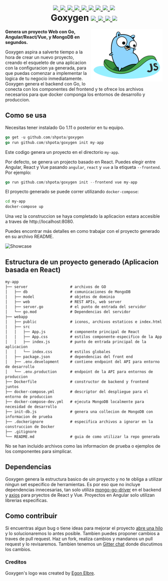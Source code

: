 <h1 align="center">
    <a href="https://github.com/Shpota/goxygen/tree/master/.github/README.md">
        <img height="20px" src="https://cdnjs.cloudflare.com/ajax/libs/flag-icon-css/3.4.6/flags/4x3/gb.svg">
    </a>
    <a href="https://github.com/Shpota/goxygen/tree/master/.github/README_zh.md">
        <img height="20px" src="https://cdnjs.cloudflare.com/ajax/libs/flag-icon-css/3.4.6/flags/4x3/cn.svg">
    </a>
    <a href="https://github.com/Shpota/goxygen/tree/master/.github/README_ua.md">
        <img height="20px" src="https://cdnjs.cloudflare.com/ajax/libs/flag-icon-css/3.4.6/flags/4x3/ua.svg">
    </a>
    <a href="https://github.com/Shpota/goxygen/tree/master/.github/README_ru.md">
        <img height="20px" src="https://cdnjs.cloudflare.com/ajax/libs/flag-icon-css/3.4.6/flags/4x3/ru.svg">
    </a>
    <a href="https://github.com/Shpota/goxygen/tree/master/.github/README_ko.md">
        <img height="20px" src="https://cdnjs.cloudflare.com/ajax/libs/flag-icon-css/3.4.6/flags/4x3/kr.svg">
    </a>
    <a href="https://github.com/Shpota/goxygen/tree/master/.github/README_pt-br.md">
        <img height="20px" src="https://cdnjs.cloudflare.com/ajax/libs/flag-icon-css/3.4.6/flags/4x3/br.svg">
    </a>
    <a href="https://github.com/Shpota/goxygen/tree/master/.github/README_by.md">
        <img height="20px" src="https://cdnjs.cloudflare.com/ajax/libs/flag-icon-css/3.4.6/flags/4x3/by.svg">
    </a>
    <a href="https://github.com/Shpota/goxygen/tree/master/.github/README_fr.md">
        <img height="20px" src="https://cdnjs.cloudflare.com/ajax/libs/flag-icon-css/3.4.6/flags/4x3/fr.svg">
    </a>
    <a href="https://github.com/Shpota/goxygen/tree/master/.github/README_es.md">
        <img height="25px" src="https://cdnjs.cloudflare.com/ajax/libs/flag-icon-css/3.4.6/flags/4x3/es.svg">
    </a>
    <br>
    Goxygen
    <a href="https://github.com/Shpota/goxygen/actions?query=workflow%3Abuild">
        <img src="https://github.com/Shpota/goxygen/workflows/build/badge.svg">
    </a>
    <a href="https://github.com/Shpota/goxygen/releases">
        <img src="https://img.shields.io/badge/version-v0.2.1-green">
    </a>
    <a href="https://gitter.im/goxygen/community">
        <img src="https://badges.gitter.im/goxygen/community.svg">
    </a>
    <a href="https://github.com/Shpota/goxygen/pulls">
        <img src="https://img.shields.io/badge/PRs-welcome-brightgreen.svg?style=flat-square">
    </a>
</h1>

<img src="../templates/react.webapp/src/logo.svg" align="right" width="230px" alt="goxygen logo">

**Genera un proyecto Web con Go, Angular/React/Vue, y MongoDB en segundos.**

Goxygen aspira a salverte tiempo a la hora de crear un nuevo proyecto,
creando el esqueleto de una aplicacion con la configuracion ya generada,
para que puedas comenzar a implementar la logica de tu negocio inmediatamente.
Goxygen genera el backend con Go, lo conecta con los componentes del frontend
y te ofrece los archivos necesarios para que docker componga los entornos de desarrollo y produccion.

## Como se usa
Necesitas tener instalado Go 1.11 o posterior en tu equipo.

```go
go get -u github.com/shpota/goxygen
go run github.com/shpota/goxygen init my-app
```
Este codigo genera un proyecto en el directorio ``my-app``.

Por defecto, se genera un projecto basado en React. Puedes elegir entre Angular, React y Vue
pasando `angular`, `react` y `vue` a la etiqueta `--frontend`. Por ejemplo:

```go
go run github.com/shpota/goxygen init --frontend vue my-app
```

El proyecto generado se puede correr utilizando `docker-compose`:
```sh
cd my-app
docker-compose up
```

Una vez la construccion se haya completado la aplicacion estara accesible 
a traves de http://localhost:8080.

Puedes encontrar más detalles en como trabajar con el proyecto generado en su archivo README.


![Showcase](showcase.gif)

## Estructura de un proyecto generado (Aplicacion basada en React)


    my-app
    ├── server                   # archivos de GO
    │   ├── db                   # comunicaciones de MongoDB
    │   ├── model                # objetos de dominio
    │   ├── web                  # REST APIs, web server
    │   ├── server.go            # el punto de entrada del servidor
    │   └── go.mod               # Dependencias del servidor
    ├── webapp                    
    │   ├── public               # iconos, archivos estaticos e index.html
    │   ├── src                       
    │   │   ├── App.js           # componente principal de React
    │   │   ├── App.css          # estilos componente-especifico de la App
    │   │   ├── index.js         # punto de entrada principal de la aplicacion
    │   │   └── index.css        # estilos globales
    │   ├── package.json         # dependencias del front end
    │   ├── .env.development     # contiene endpoint del API para entorno de desarrollo
    │   └── .env.production      # endpoint de la API para entornos de produccion
    ├── Dockerfile               # constructor de backend y frontend juntos
    ├── docker-compose.yml       # descriptor del despliegue para el entorno de produccion
    ├── docker-compose-dev.yml   # ejecuta MongoDB localmente para necesidad de desarrollo
    ├── init-db.js               # genera una collecion de MongoDB con informacion de prueba
    ├── .dockerignore            # especifica archivos a ignorar en la construccion de Docker
    ├── .gitignore
    └── README.md                # guia de como utilizar la repo generada 

No se han incluido archivos como las informacion de prueba o ejemplos de los componentes para simplicar.

## Dependencias

Goxygen genera la estructura basico de uin proyecto y no te obliga a
utilizar ningun set especifico de herramientas. Es por eso que no incluye
dependencias innecesarias, tan solo utiliza
[mongo-go-driver](https://github.com/mongodb/mongo-go-driver) en el backend y
[axios](https://github.com/axios/axios) para pryectos de React y Vue.
Proyectos en Angular solo utilizan librerias especificas.

## Como contribuir

Si encuentras algun bug o tiene ideas para mejorar el proyecto
[abre una hilo](https://github.com/Shpota/goxygen/issues) y lo
solucionaremos lo antes posible. Tambien puedes proponer cambios
a traves de pull request. Haz un fork, realiza cambios y mandanos
un pull request y lo revisaremos. Tambien tenemos un 
[Gitter chat](https://gitter.im/goxygen/community) donde discutimos los cambios.

### Creditos
Goxygen's logo was created by [Egon Elbre](https://twitter.com/egonelbre).
